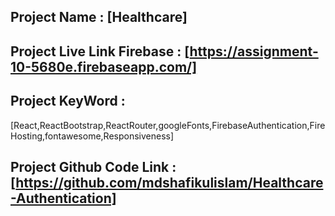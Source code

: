 ## Project Name : [Healthcare]
## Project Live Link Firebase : [https://assignment-10-5680e.firebaseapp.com/]
## Project KeyWord :
[React,ReactBootstrap,ReactRouter,googleFonts,FirebaseAuthentication,FireHosting,fontawesome,Responsiveness]
## Project Github Code Link : [https://github.com/mdshafikulislam/Healthcare-Authentication]


